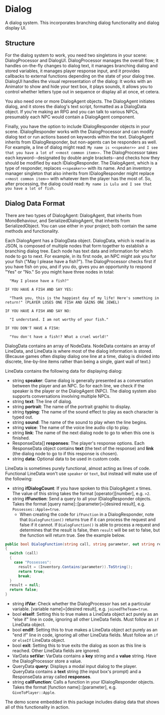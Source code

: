 # Dialog

A dialog system. This incorporates branching dialog functionality and dialog display UI.

## Structure

For the dialog system to work, you need two singletons in your scene: DialogProcessor and DialogUI. DialogProcessor manages the overall flow; it handles on-the-fly changes to dialog text, it manages branching dialog and stored variables, it manages player response input, and it provides callbacks to external functions depending on the state of your dialog tree. DialogUI handles the visual representation of the dialog: It works with an Animator to show and hide your text box, it plays sounds, it allows you to control whether letters type out in sequence or display all at once, et cetera.

You also need one or more DialogAgent objects. The DialogAgent initiates dialog, and it stores the dialog's text script, formatted as a DialogData object. If you're making an RPG and you can talk to various NPCs, presumably each NPC would contain a DialogAgent component.

Finally, you have the option to include IDialogResponder objects in your scene. IDialogResponder works with the DialogProcessor and can modify dialog text or run actions based on keywords within the text. DialogAgent inherits from IDialogResponder, but non-agents can be responders as well. For example, a line of dialog might read: `My name is <<speaker>> and I see that you have a lot of <<most common item>>.` The DialogProcessor takes each keyword--designated by double angle brackets--and checks how they should be modified by each IDialogResponder. The DialogAgent, which is a type of responder, replaces `<<speaker>>` with its name. And an inventory manager singleton that also inherits from IDialogResponder might replace `<<most common item>>` with whatever item the player has the most of. So, after processing, the dialog could read: `My name is Lulu and I see that you have a lot of fish.`

## Dialog Data Format

There are two types of DialogAgent: DialogAgent, that inherits from MonoBehaviour, and SerializedDialogAgent, that inherits from SerializedObject. You can use either in your project; both contain the same methods and functionality.

Each DialogAgent has a DialogData object. DialogData, which is read in as JSON, is composed of multiple nodes that form together to establish a branching dialog tree. Each node has text data and information for which node to go to next. For example, in its first node, an NPC might ask you for your fish ("May I please have a fish?"). The DialogProcessor checks first if you have fish on you, and if you do, gives you an opportunity to respond "Yes" or "No." So you might have three nodes in total:


```
  "May I please have a fish?"

IF YOU HAVE A FISH AND SAY YES:

  "Thank you, this is the happiest day of my life! Here's something in return!" (PLAYER LOSES ONE FISH AND GAINS ONE JEWEL)

IF YOU HAVE A FISH AND SAY NO:

  "I understand. I am not worthy of your fish."

IF YOU DON'T HAVE A FISH:

  "You don't have a fish!? What a cruel world!"
```

DialogData contains an array of NodeData. NodeData contains an array of LineData, and LineData is where most of the dialog information is stored. (Because games often display dialog one line at a time, dialog is divided into discrete, line-by-line items rather than being a single, giant wall of text.)

LineData contains the following data for displaying dialog:

* string **speaker**: Game dialog is generally presented as a conversation between the player and an NPC. So for each line, we check if the speaker is the player or the DialogAgent (NPC). The dialog system also supports conversations involving multiple NPCs.
* string **text**: The line of dialog.
* string **portrait**: The name of the portrait graphic to display.
* string **typing**: The name of the sound effect to play as each character is typed out.
* string **sound**: The name of the sound to play when the line begins.
* string **voice**: The name of the voice line audio clip to play.
* string **link**: The name of the next dialog node to go to when this one is finished.
* ResponseData[] **responses**: The player's response options. Each ResponseData object contains **text** (the text of the response) and **link** (the dialog node to go to if this response is chosen).
* string **data**: Optional data to be used in custom code.

LineData is sometimes purely functional, almost acting as lines of code. Functional LineData won't use `speaker` or `text`, but instead will make use of the following:

* string **ifDialogCount**: If you have spoken to this DialogAgent *x* times. The value of this string takes the format [operator][number], e.g. `>2`.
* string **ifFunction**: Send a query to all your IDialogResponder objects. Takes the format [query name]::[parameter]=[desired result], e.g. `Possesses::Apple=true`.
  * When creating the code for `ifFunction` in a DialogResponder, note that `DialogFunction()` returns true if it can process the request and false if it cannot. If `DialogFunction()` is able to process a request and determines that the result is false, then `result` will be set to false, but the function will return true. See the example below.


```c#
public bool DialogFunction(string call, string parameter, out string result)
{
  switch (call)
  {
    case "Possesses":
      result = (Inventory.Contains(parameter)).ToString();
      return true;
      break;
  }
  result = null;
  return false;
}
```

* string **ifVar**: Check whether the DialogProcessor has set a particular variable. [variable name]=[desired result], e.g. `joinedTheTeam=true`.
* bool **elseIf**: Setting this to true makes a LineData object act purely as an "else if" line in code, ignoring all other LineData fields. Must follow an `if` LineData object.
* bool **endIf**: Setting this to true makes a LineData object act purely as an "end if" line in code, ignoring all other LineData fields. Must follow an `if` or `elseIf` LineData object.
* bool **exit**: Setting this to true exits the dialog as soon as this line is reached. Other LineData fields are ignored.
* VarData **setVar**: VarData contains a **key** string and a **value** string. Have the DialogProcessor store a value.
* QueryData **query**: Displays a modal input dialog to the player. QueryData contains a **text** string (the input box's prompt) and a ResponseData array called **responses**.
* string **callFunction**: Calls a function in your IDialogResponder objects. Takes the format [function name]::[parameter], e.g. `GiveToPlayer::Apple`.

The demo scene embedded in this package includes dialog data that shows all of this functionality in action.